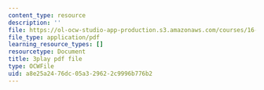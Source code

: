 ```yaml
---
content_type: resource
description: ''
file: https://ol-ocw-studio-app-production.s3.amazonaws.com/courses/16-687-private-pilot-ground-school-january-iap-2019/a8e25a2476dc05a329622c9996b776b2_-dOX_4lI6HY.pdf
file_type: application/pdf
learning_resource_types: []
resourcetype: Document
title: 3play pdf file
type: OCWFile
uid: a8e25a24-76dc-05a3-2962-2c9996b776b2
---
```

